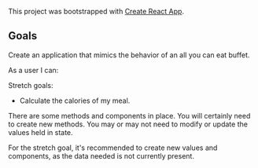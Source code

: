This project was bootstrapped with [Create React App](https://github.com/facebook/create-react-app).

## Goals

Create an application that mimics the behavior of an all you can eat buffet.

As a user I can: 

<!-- * See a selection of food available. -->
<!-- * Select a food and add it to my plate. (There is no limit to the quantity of each food.) -->
<!-- * Eat food from my plate, removing it from view. -->

Stretch goals:

* Calculate the calories of my meal.

There are some methods and components in place. You will certainly need to create new methods. You may or may not need to modify or update the values held in state.

For the stretch goal, it's recommended to create new values and components, as the data needed is not currently present.